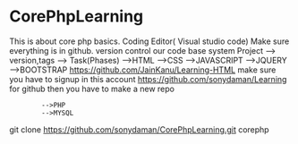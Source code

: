 # CorePhpLearning

This is about core php basics.
Coding Editor( Visual studio code)
Make sure everything is in github.
version control our code base system
Project
--> version,tags
--> Task(Phases)
-->HTML
-->CSS
-->JAVASCRIPT
-->JQUERY
-->BOOTSTRAP
https://github.com/JainKanu/Learning-HTML
make sure you have to signup in this account
https://github.com/sonydaman/Learning for github
then you have to make a new repo

            -->PHP
            -->MYSQL

git clone https://github.com/sonydaman/CorePhpLearning.git corephp
